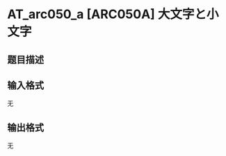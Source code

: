 # AT_arc050_a [ARC050A] 大文字と小文字

## 题目描述

[problemUrl]: https://atcoder.jp/contests/arc050/tasks/arc050_a

## 输入格式

无

## 输出格式

无